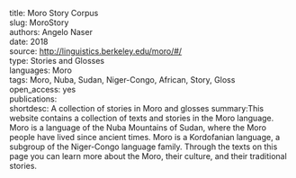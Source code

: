 title: Moro Story Corpus  
slug: MoroStory  
authors: Angelo Naser  
date: 2018  
source: http://linguistics.berkeley.edu/moro/#/  
type: Stories and Glosses  
languages: Moro  
tags: Moro, Nuba, Sudan, Niger-Congo, African, Story, Gloss  
open_access: yes  
publications:  
shortdesc: A collection of stories in Moro and glosses
summary:This website contains a collection of texts and stories in the Moro language. Moro is a language of the Nuba Mountains of Sudan, where the Moro people have lived since ancient times. Moro is a Kordofanian language, a subgroup of the Niger-Congo language family. Through the texts on this page you can learn more about the Moro, their culture, and their traditional stories.
